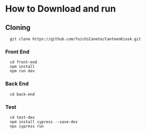 # How to Download and run

## Cloning

```
  git clone https://github.com/YuichiCanete/CanteenKiosk.git
```

### Front End

```
  cd front-end
  npm install
  npm run dev
```

### Back End

```
  cd back-end
```

### Test

```
  cd test-dev
  npm install cypress --save-dev
  npx cypress run
```
